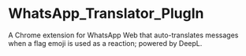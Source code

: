 # WhatsApp_Translator_PlugIn
A Chrome extension for WhatsApp Web that auto-translates messages when a flag emoji is used as a reaction; powered by DeepL.
